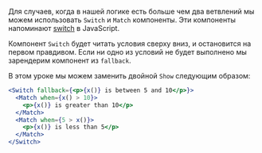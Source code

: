 Для случаев, когда в нашей логике есть больше чем два ветвлений мы можем использовать `Switch` и `Match` компоненты. Эти компоненты напоминают [switch](https://developer.mozilla.org/ru/docs/Web/JavaScript/Reference/Statements/switch) в JavaScript.

Компонент `Switch` будет читать условия сверху вниз, и остановится на первом правдивом. Если ни одно из условий не будет выполнено мы зарендерим компонент из `fallback`.

В этом уроке мы можем заменить двойной `Show` следующим образом:

```jsx
<Switch fallback={<p>{x()} is between 5 and 10</p>}>
  <Match when={x() > 10}>
    <p>{x()} is greater than 10</p>
  </Match>
  <Match when={5 > x()}>
    <p>{x()} is less than 5</p>
  </Match>
</Switch>
```
